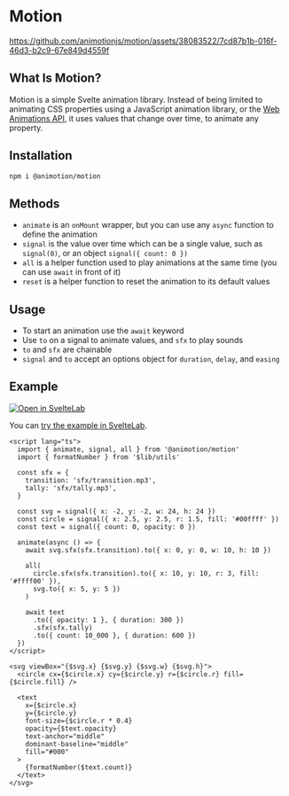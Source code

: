 # Motion

https://github.com/animotionjs/motion/assets/38083522/7cd87b1b-016f-46d3-b2c9-67e849d4559f

## What Is Motion?

Motion is a simple Svelte animation library. Instead of being limited to animating CSS properties using a JavaScript animation library, or the [Web Animations API](https://developer.mozilla.org/en-US/docs/Web/API/Web_Animations_API), it uses values that change over time, to animate any property.

## Installation

```sh
npm i @animotion/motion
```

## Methods

- `animate` is an `onMount` wrapper, but you can use any `async` function to define the animation
- `signal` is the value over time which can be a single value, such as `signal(0)`, or an object `signal({ count: 0 })`
- `all` is a helper function used to play animations at the same time (you can use `await` in front of it)
- `reset` is a helper function to reset the animation to its default values

## Usage

- To start an animation use the `await` keyword
- Use `to` on a signal to animate values, and `sfx` to play sounds
- `to` and `sfx` are chainable
- `signal` and `to` accept an options object for `duration`, `delay`, and `easing` 

## Example

[![Open in SvelteLab](https://docs.sveltelab.dev/button/dark_wide.svg)](https://www.sveltelab.dev/wqfco73sn2l75gv)

You can [try the example in SvelteLab](https://www.sveltelab.dev/wqfco73sn2l75gv).

```svelte
<script lang="ts">
  import { animate, signal, all } from '@animotion/motion'
  import { formatNumber } from '$lib/utils'

  const sfx = {
    transition: 'sfx/transition.mp3',
    tally: 'sfx/tally.mp3',
  }

  const svg = signal({ x: -2, y: -2, w: 24, h: 24 })
  const circle = signal({ x: 2.5, y: 2.5, r: 1.5, fill: '#00ffff' })
  const text = signal({ count: 0, opacity: 0 })

  animate(async () => {
    await svg.sfx(sfx.transition).to({ x: 0, y: 0, w: 10, h: 10 })

    all(
      circle.sfx(sfx.transition).to({ x: 10, y: 10, r: 3, fill: '#ffff00' }),
      svg.to({ x: 5, y: 5 })
    )

    await text
      .to({ opacity: 1 }, { duration: 300 })
      .sfx(sfx.tally)
      .to({ count: 10_000 }, { duration: 600 })
  })
</script>

<svg viewBox="{$svg.x} {$svg.y} {$svg.w} {$svg.h}">
  <circle cx={$circle.x} cy={$circle.y} r={$circle.r} fill={$circle.fill} />

  <text
    x={$circle.x}
    y={$circle.y}
    font-size={$circle.r * 0.4}
    opacity={$text.opacity}
    text-anchor="middle"
    dominant-baseline="middle"
    fill="#000"
  >
    {formatNumber($text.count)}
  </text>
</svg>
```
